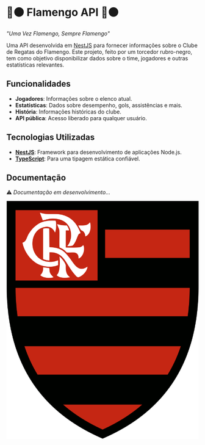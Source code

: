 # 🔴⚫ Flamengo API 🔴⚫

*"Uma Vez Flamengo, Sempre Flamengo"*

Uma API desenvolvida em [NestJS](https://nestjs.com/) para fornecer informações sobre o Clube de Regatas do Flamengo. Este projeto, feito por um torcedor rubro-negro, tem como objetivo disponibilizar dados sobre o time, jogadores e outras estatísticas relevantes.

## Funcionalidades

- **Jogadores**: Informações sobre o elenco atual.
- **Estatísticas**: Dados sobre desempenho, gols, assistências e mais.
- **História**: Informações históricas do clube.
- **API pública**: Acesso liberado para qualquer usuário.

## Tecnologias Utilizadas

- **[NestJS](https://nestjs.com/)**: Framework para desenvolvimento de aplicações Node.js.
- **[TypeScript](https://www.typescriptlang.org/)**: Para uma tipagem estática confiável.

## Documentação

⚠ *Documentação em desenvolvimento...*

![CRF](./flamengo.svg)